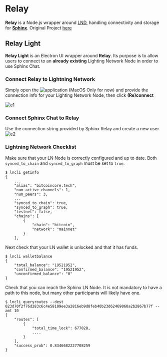 # Relay

**Relay** is a Node.js wrapper around [LND](https://github.com/lightningnetwork/lnd), handling connectivity and storage for [**Sphinx**](https://sphinx.chat). 
Original Project [here](https://github.com/stakwork/sphinx-relay)

## Relay Light
**Relay Light** is an Electron UI wrapper around **Relay**. Its purpose is to allow users to connect to an **already existing** Lighting Network Node in order to use Sphinx Chat.


### Connect Relay to Lightning Network
Simply open the ![application](https://github.com/bitcoincoretech/sphinx-relay-light/releases) (MacOS Only for now) and provide the connection info for your Lighting Network Node, then click **(Re)connect**

![e1](https://user-images.githubusercontent.com/65119838/112992792-2ef3e580-9171-11eb-908b-3b27ff8f48bb.gif)

### Connect Sphinx Chat to Relay
Use the connection string provided by Sphinx Relay and create a new user
![e2](https://user-images.githubusercontent.com/65119838/112993056-737f8100-9171-11eb-8f99-761d32b4a878.gif)


### Lightning Network Checklist
Make sure that your LN Node is correctly configured and up to date.
Both `synced_to_chain` and `synced_to_graph` must be set to `true`.
```
$ lncli getinfo
{
    ...
    "alias": "bitcoincore.tech",
    "num_active_channels": 1,
    "num_peers": 3,
    ...
    "synced_to_chain": true,
    "synced_to_graph": true,
    "testnet": false,
    "chains": [
        {
            "chain": "bitcoin",
            "network": "mainnet"
        }
    ],
```

Next check that your LN wallet is unlocked and that it has funds.
```
$ lncli walletbalance
{
    "total_balance": "19521952",
    "confirmed_balance": "19521952",
    "unconfirmed_balance": "0"
}

```


Check that you can reach the Sphinx LN Node. It is not mandatory to have a path to this node, but many other participants will likely have one.
```
$ lncli queryroutes --dest 023d70f2f76d283c6c4e58109ee3a2816eb9d8feb40b23d62469060a2b2867b77f --amt 10
{
    "routes": [
        {
            "total_time_lock": 677028,
            ....
        }
    ],
    "success_prob": 0.8346682227708259
}
```
